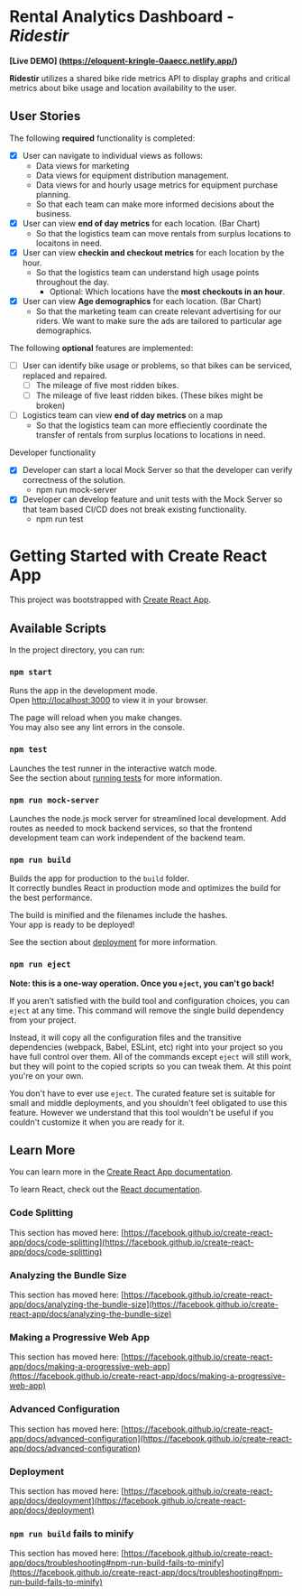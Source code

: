 # Rental Analytics Dashboard - *Ridestir*

**[Live DEMO] (https://eloquent-kringle-0aaecc.netlify.app/)**

**Ridestir** utilizes a shared bike ride metrics API to display graphs and critical metrics about bike usage and location availability to the user.

## User Stories

The following **required** functionality is completed:
* [x] User can navigate to individual views as follows:
    * Data views for marketing
    * Data views for equipment distribution management.
    * Data views for and hourly usage metrics for equipment purchase planning.
    * So that each team can make more informed decisions about the business.
* [x] User can view **end of day metrics** for each location. (Bar Chart)
    * So that the logistics team can move rentals from surplus locations to locaitons in need. 
*[x] User can view **checkin and checkout metrics** for each location by the hour.
    * So that the logistics team can understand high usage points throughout the day.
        * Optional: Which locations have the **most checkouts in an hour**.
* [x] User can view **Age demographics** for each location. (Bar Chart)
    * So that the marketing team can create relevant advertising for our riders. We want to make sure the ads are tailored to particular age demographics.


The following **optional** features are implemented:

* [ ] User can identify bike usage or problems, so that bikes can be serviced, replaced and repaired.
  * [ ] The mileage of five most ridden bikes.
  * [ ] The mileage of five least ridden bikes. (These bikes might be broken)
* [ ] Logistics team can view **end of day metrics** on a map
    * So that the logistics team can more effieciently coordinate the transfer of rentals from surplus locations to locations in need.


Developer functionality
* [x] Developer can start a local Mock Server so that the developer can verify correctness of the solution.
    * npm run mock-server
* [x] Developer can develop feature and unit tests with the Mock Server so that team based CI/CD does not break existing functionality.
    * npm run test


# Getting Started with Create React App

This project was bootstrapped with [Create React App](https://github.com/facebook/create-react-app).

## Available Scripts

In the project directory, you can run:

### `npm start`

Runs the app in the development mode.\
Open [http://localhost:3000](http://localhost:3000) to view it in your browser.

The page will reload when you make changes.\
You may also see any lint errors in the console.

### `npm test`

Launches the test runner in the interactive watch mode.\
See the section about [running tests](https://facebook.github.io/create-react-app/docs/running-tests) for more information.

### `npm run mock-server`

Launches the node.js mock server for streamlined local development.
Add routes as needed to mock backend services, so that the frontend development team can work independent of the backend team.

### `npm run build`

Builds the app for production to the `build` folder.\
It correctly bundles React in production mode and optimizes the build for the best performance.

The build is minified and the filenames include the hashes.\
Your app is ready to be deployed!

See the section about [deployment](https://facebook.github.io/create-react-app/docs/deployment) for more information.

### `npm run eject`

**Note: this is a one-way operation. Once you `eject`, you can't go back!**

If you aren't satisfied with the build tool and configuration choices, you can `eject` at any time. This command will remove the single build dependency from your project.

Instead, it will copy all the configuration files and the transitive dependencies (webpack, Babel, ESLint, etc) right into your project so you have full control over them. All of the commands except `eject` will still work, but they will point to the copied scripts so you can tweak them. At this point you're on your own.

You don't have to ever use `eject`. The curated feature set is suitable for small and middle deployments, and you shouldn't feel obligated to use this feature. However we understand that this tool wouldn't be useful if you couldn't customize it when you are ready for it.

## Learn More

You can learn more in the [Create React App documentation](https://facebook.github.io/create-react-app/docs/getting-started).

To learn React, check out the [React documentation](https://reactjs.org/).

### Code Splitting

This section has moved here: [https://facebook.github.io/create-react-app/docs/code-splitting](https://facebook.github.io/create-react-app/docs/code-splitting)

### Analyzing the Bundle Size

This section has moved here: [https://facebook.github.io/create-react-app/docs/analyzing-the-bundle-size](https://facebook.github.io/create-react-app/docs/analyzing-the-bundle-size)

### Making a Progressive Web App

This section has moved here: [https://facebook.github.io/create-react-app/docs/making-a-progressive-web-app](https://facebook.github.io/create-react-app/docs/making-a-progressive-web-app)

### Advanced Configuration

This section has moved here: [https://facebook.github.io/create-react-app/docs/advanced-configuration](https://facebook.github.io/create-react-app/docs/advanced-configuration)

### Deployment

This section has moved here: [https://facebook.github.io/create-react-app/docs/deployment](https://facebook.github.io/create-react-app/docs/deployment)

### `npm run build` fails to minify

This section has moved here: [https://facebook.github.io/create-react-app/docs/troubleshooting#npm-run-build-fails-to-minify](https://facebook.github.io/create-react-app/docs/troubleshooting#npm-run-build-fails-to-minify)
